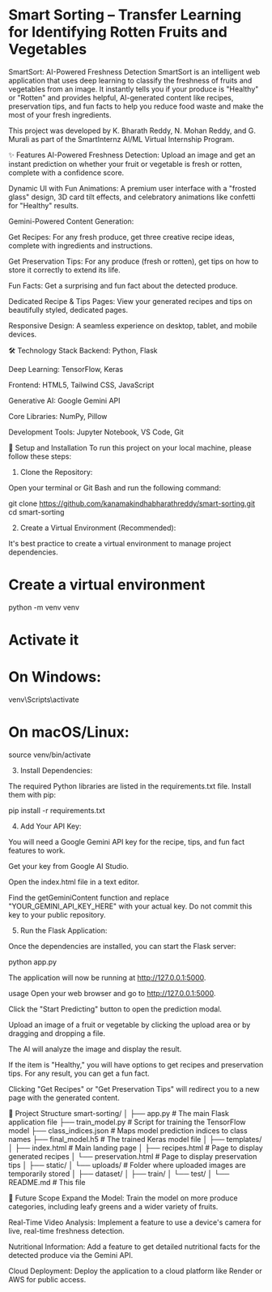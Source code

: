 # Smart Sorting – Transfer Learning for Identifying Rotten Fruits and Vegetables
SmartSort: AI-Powered Freshness Detection
SmartSort is an intelligent web application that uses deep learning to classify the freshness of fruits and vegetables from an image. It instantly tells you if your produce is "Healthy" or "Rotten" and provides helpful, AI-generated content like recipes, preservation tips, and fun facts to help you reduce food waste and make the most of your fresh ingredients.

This project was developed by K. Bharath Reddy, N. Mohan Reddy, and G. Murali as part of the SmartInternz AI/ML Virtual Internship Program.

✨ Features
AI-Powered Freshness Detection: Upload an image and get an instant prediction on whether your fruit or vegetable is fresh or rotten, complete with a confidence score.

Dynamic UI with Fun Animations: A premium user interface with a "frosted glass" design, 3D card tilt effects, and celebratory animations like confetti for "Healthy" results.

Gemini-Powered Content Generation:

Get Recipes: For any fresh produce, get three creative recipe ideas, complete with ingredients and instructions.

Get Preservation Tips: For any produce (fresh or rotten), get tips on how to store it correctly to extend its life.

Fun Facts: Get a surprising and fun fact about the detected produce.

Dedicated Recipe & Tips Pages: View your generated recipes and tips on beautifully styled, dedicated pages.

Responsive Design: A seamless experience on desktop, tablet, and mobile devices.

🛠️ Technology Stack
Backend: Python, Flask

Deep Learning: TensorFlow, Keras

Frontend: HTML5, Tailwind CSS, JavaScript

Generative AI: Google Gemini API

Core Libraries: NumPy, Pillow

Development Tools: Jupyter Notebook, VS Code, Git

🚀 Setup and Installation
To run this project on your local machine, please follow these steps:

1. Clone the Repository:

Open your terminal or Git Bash and run the following command:

git clone https://github.com/kanamakindhabharathreddy/smart-sorting.git
cd smart-sorting

2. Create a Virtual Environment (Recommended):

It's best practice to create a virtual environment to manage project dependencies.

# Create a virtual environment
python -m venv venv

# Activate it
# On Windows:
venv\Scripts\activate
# On macOS/Linux:
source venv/bin/activate

3. Install Dependencies:

The required Python libraries are listed in the requirements.txt file. Install them with pip:

pip install -r requirements.txt

4. Add Your API Key:

You will need a Google Gemini API key for the recipe, tips, and fun fact features to work.

Get your key from Google AI Studio.

Open the index.html file in a text editor.

Find the getGeminiContent function and replace "YOUR_GEMINI_API_KEY_HERE" with your actual key. Do not commit this key to your public repository.

5. Run the Flask Application:

Once the dependencies are installed, you can start the Flask server:

python app.py

The application will now be running at http://127.0.0.1:5000.

usage
Open your web browser and go to http://127.0.0.1:5000.

Click the "Start Predicting" button to open the prediction modal.

Upload an image of a fruit or vegetable by clicking the upload area or by dragging and dropping a file.

The AI will analyze the image and display the result.

If the item is "Healthy," you will have options to get recipes and preservation tips. For any result, you can get a fun fact.

Clicking "Get Recipes" or "Get Preservation Tips" will redirect you to a new page with the generated content.

📂 Project Structure
smart-sorting/
│
├── app.py                  # The main Flask application file
├── train_model.py          # Script for training the TensorFlow model
├── class_indices.json      # Maps model prediction indices to class names
├── final_model.h5          # The trained Keras model file
│
├── templates/
│   ├── index.html          # Main landing page
│   ├── recipes.html        # Page to display generated recipes
│   └── preservation.html   # Page to display preservation tips
│
├── static/
│   └── uploads/            # Folder where uploaded images are temporarily stored
│
├── dataset/
│   ├── train/
│   └── test/
│
└── README.md               # This file

🔮 Future Scope
Expand the Model: Train the model on more produce categories, including leafy greens and a wider variety of fruits.

Real-Time Video Analysis: Implement a feature to use a device's camera for live, real-time freshness detection.

Nutritional Information: Add a feature to get detailed nutritional facts for the detected produce via the Gemini API.

Cloud Deployment: Deploy the application to a cloud platform like Render or AWS for public access.
